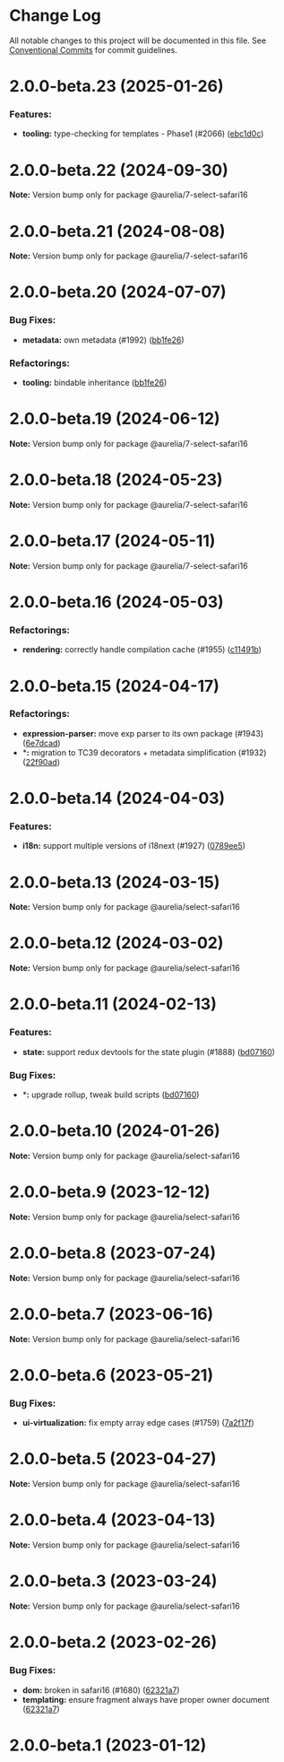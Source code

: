 # Change Log

All notable changes to this project will be documented in this file.
See [Conventional Commits](https://conventionalcommits.org) for commit guidelines.

<a name="2.0.0-beta.23"></a>
# 2.0.0-beta.23 (2025-01-26)

### Features:

* **tooling:** type-checking for templates - Phase1 (#2066) ([ebc1d0c](https://github.com/aurelia/aurelia/commit/ebc1d0c))

<a name="2.0.0-beta.22"></a>
# 2.0.0-beta.22 (2024-09-30)

**Note:** Version bump only for package @aurelia/7-select-safari16

<a name="2.0.0-beta.21"></a>
# 2.0.0-beta.21 (2024-08-08)

**Note:** Version bump only for package @aurelia/7-select-safari16

<a name="2.0.0-beta.20"></a>
# 2.0.0-beta.20 (2024-07-07)

### Bug Fixes:

* **metadata:** own metadata (#1992) ([bb1fe26](https://github.com/aurelia/aurelia/commit/bb1fe26))


### Refactorings:

* **tooling:** bindable inheritance ([bb1fe26](https://github.com/aurelia/aurelia/commit/bb1fe26))

<a name="2.0.0-beta.19"></a>
# 2.0.0-beta.19 (2024-06-12)

**Note:** Version bump only for package @aurelia/7-select-safari16

<a name="2.0.0-beta.18"></a>
# 2.0.0-beta.18 (2024-05-23)

**Note:** Version bump only for package @aurelia/7-select-safari16

<a name="2.0.0-beta.17"></a>
# 2.0.0-beta.17 (2024-05-11)

**Note:** Version bump only for package @aurelia/7-select-safari16

<a name="2.0.0-beta.16"></a>
# 2.0.0-beta.16 (2024-05-03)

### Refactorings:

* **rendering:** correctly handle compilation cache (#1955) ([c11491b](https://github.com/aurelia/aurelia/commit/c11491b))

<a name="2.0.0-beta.15"></a>
# 2.0.0-beta.15 (2024-04-17)

### Refactorings:

* **expression-parser:** move exp parser to its own package (#1943) ([6e7dcad](https://github.com/aurelia/aurelia/commit/6e7dcad))
* ***:** migration to TC39 decorators + metadata simplification (#1932) ([22f90ad](https://github.com/aurelia/aurelia/commit/22f90ad))

<a name="2.0.0-beta.14"></a>
# 2.0.0-beta.14 (2024-04-03)

### Features:

* **i18n:** support multiple versions of i18next (#1927) ([0789ee5](https://github.com/aurelia/aurelia/commit/0789ee5))

<a name="2.0.0-beta.13"></a>
# 2.0.0-beta.13 (2024-03-15)

**Note:** Version bump only for package @aurelia/select-safari16

<a name="2.0.0-beta.12"></a>
# 2.0.0-beta.12 (2024-03-02)

**Note:** Version bump only for package @aurelia/select-safari16

<a name="2.0.0-beta.11"></a>
# 2.0.0-beta.11 (2024-02-13)

### Features:

* **state:** support redux devtools for the state plugin (#1888) ([bd07160](https://github.com/aurelia/aurelia/commit/bd07160))


### Bug Fixes:

* ***:** upgrade rollup, tweak build scripts ([bd07160](https://github.com/aurelia/aurelia/commit/bd07160))

<a name="2.0.0-beta.10"></a>
# 2.0.0-beta.10 (2024-01-26)

**Note:** Version bump only for package @aurelia/select-safari16

<a name="2.0.0-beta.9"></a>
# 2.0.0-beta.9 (2023-12-12)

**Note:** Version bump only for package @aurelia/select-safari16

<a name="2.0.0-beta.8"></a>
# 2.0.0-beta.8 (2023-07-24)

**Note:** Version bump only for package @aurelia/select-safari16

<a name="2.0.0-beta.7"></a>
# 2.0.0-beta.7 (2023-06-16)

**Note:** Version bump only for package @aurelia/select-safari16

<a name="2.0.0-beta.6"></a>
# 2.0.0-beta.6 (2023-05-21)

### Bug Fixes:

* **ui-virtualization:** fix empty array edge cases (#1759) ([7a2f17f](https://github.com/aurelia/aurelia/commit/7a2f17f))

<a name="2.0.0-beta.5"></a>
# 2.0.0-beta.5 (2023-04-27)

**Note:** Version bump only for package @aurelia/select-safari16

<a name="2.0.0-beta.4"></a>
# 2.0.0-beta.4 (2023-04-13)

**Note:** Version bump only for package @aurelia/select-safari16

<a name="2.0.0-beta.3"></a>
# 2.0.0-beta.3 (2023-03-24)

**Note:** Version bump only for package @aurelia/select-safari16

<a name="2.0.0-beta.2"></a>
# 2.0.0-beta.2 (2023-02-26)

### Bug Fixes:

* **dom:** broken in safari16 (#1680) ([62321a7](https://github.com/aurelia/aurelia/commit/62321a7))
* **templating:** ensure fragment always have proper owner document ([62321a7](https://github.com/aurelia/aurelia/commit/62321a7))

<a name="2.0.0-beta.1"></a>
# 2.0.0-beta.1 (2023-01-12)
